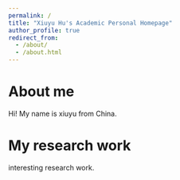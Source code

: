 ```yaml
---
permalink: /
title: "Xiuyu Hu's Academic Personal Homepage"
author_profile: true
redirect_from: 
  - /about/
  - /about.html
---
```



About me
======
Hi! My name is xiuyu from China.


My research work
======

interesting research work.
